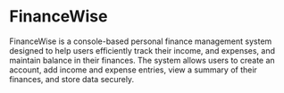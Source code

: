 # FinanceWise
FinanceWise is a console-based personal finance management system designed to help users efficiently track their income, and expenses, and maintain balance in their finances. The system allows users to create an account, add income and expense entries, view a summary of their finances, and store data securely. 

